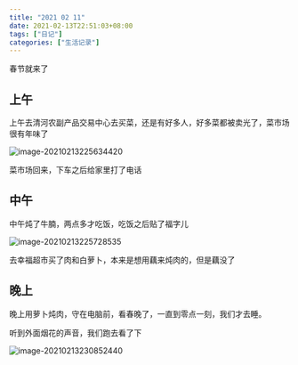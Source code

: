 ```yaml
---
title: "2021 02 11"
date: 2021-02-13T22:51:03+08:00
tags: ["日记"]
categories: ["生活记录"]
---
```


春节就来了

## 上午

上午去清河农副产品交易中心去买菜，还是有好多人，好多菜都被卖光了，菜市场很有年味了

![image-20210213225634420](https://i.loli.net/2021/02/13/suCkjdgxVpy9Fzw.png)



菜市场回来，下车之后给家里打了电话

## 中午

中午炖了牛腩，两点多才吃饭，吃饭之后贴了福字儿

![image-20210213225728535](https://i.loli.net/2021/02/13/2YhHOjcz8BseXKI.png)

去幸福超市买了肉和白萝卜，本来是想用藕来炖肉的，但是藕没了

## 晚上

晚上用萝卜炖肉，守在电脑前，看春晚了，一直到零点一刻，我们才去睡。

听到外面烟花的声音，我们跑去看了下

![image-20210213230852440](https://i.loli.net/2021/02/13/feMbcC8qFB647Yv.png)